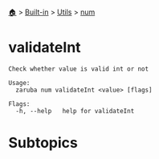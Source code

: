 <!--startTocHeader-->
[🏠](../../../README.md) > [Built-in](../../README.md) > [Utils](../README.md) > [num](README.md)
# validateInt
<!--endTocHeader-->

```
Check whether value is valid int or not

Usage:
  zaruba num validateInt <value> [flags]

Flags:
  -h, --help   help for validateInt

```

# Subtopics
<!--startTocSubtopic-->
<!--endTocSubtopic-->